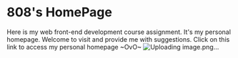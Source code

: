 # 808's HomePage
Here is my web front-end development course assignment. It's my personal homepage. Welcome to visit and provide me with suggestions.
Click on this link to access my personal homepage ~OvO~
![Uploading image.png…]()
